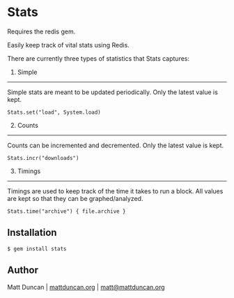 Stats
=====

Requires the redis gem.

Easily keep track of vital stats using Redis.

There are currently three types of statistics that Stats captures:

1. Simple
---------
Simple stats are meant to be updated periodically.  Only the latest value is
kept.

    Stats.set("load", System.load)

2. Counts
---------
Counts can be incremented and decremented.  Only the latest value is kept.

    Stats.incr("downloads")

3. Timings
----------
Timings are used to keep track of the time it takes to run a block.  All values
are kept so that they can be graphed/analyzed.

    Stats.time("archive") { file.archive }


Installation
------------

    $ gem install stats


Author
------
Matt Duncan | [mattduncan.org](http://mattduncan.org) | [matt@mattduncan.org](mailto:matt@mattduncan.org)
